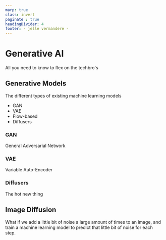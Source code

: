 ```yaml
---
marp: true
class: invert
paginate : true
headingDivider: 4
footer: - jelle vermandere - 
---
```


# Generative AI
All you need to know to flex on the techbro's

## Generative Models
The different types of existing machine learning models

- GAN
- VAE
- Flow-based
- Diffusers

### GAN

General Adversarial Network

### VAE

Variable Auto-Encoder

### Diffusers

The hot new thing


## Image Diffusion

What if we add a little bit of noise a large amount of times to an image, and train a machine learning model to predict that little bit of noise for each step.